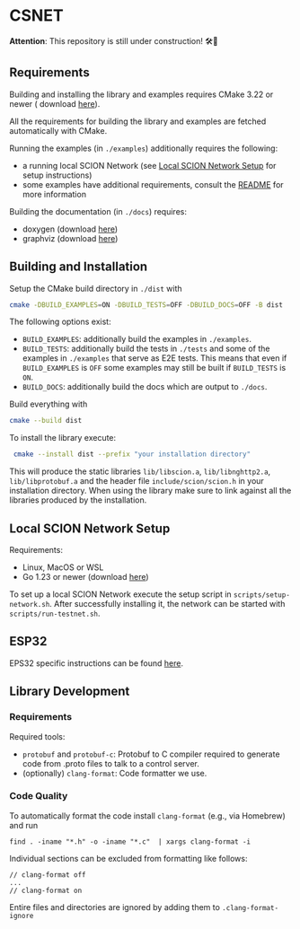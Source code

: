 # CSNET

**Attention**: This repository is still under construction! 🛠️🚧

## Requirements

Building and installing the library and examples requires CMake 3.22 or newer (
download [here](https://cmake.org/download/)).

All the requirements for building the library and examples are fetched automatically with CMake.

Running the examples (in `./examples`) additionally requires the following:

- a running local SCION Network (see [Local SCION Network Setup](#local-scion-network-setup) for setup instructions)
- some examples have additional requirements, consult the [README](./examples/README.md) for more information

Building the documentation (in `./docs`) requires:

- doxygen (download [here](https://www.doxygen.nl/download.html))
- graphviz (download [here](https://graphviz.org/download/))

## Building and Installation

Setup the CMake build directory in `./dist` with

```bash
cmake -DBUILD_EXAMPLES=ON -DBUILD_TESTS=OFF -DBUILD_DOCS=OFF -B dist
```

The following options exist:

- `BUILD_EXAMPLES`: additionally build the examples in `./examples`.
- `BUILD_TESTS`: additionally build the tests in `./tests` and some of the examples in `./examples` that serve as E2E
  tests. This means that even if `BUILD_EXAMPLES` is `OFF` some examples may still be built if `BUILD_TESTS` is `ON`.
- `BUILD_DOCS`: additionally build the docs which are output to `./docs`.

Build everything with

```bash
cmake --build dist
```

To install the library execute:

```bash
 cmake --install dist --prefix "your installation directory"
```

This will produce the static libraries `lib/libscion.a`, `lib/libnghttp2.a`, `lib/libprotobuf.a` and the header
file `include/scion/scion.h` in your installation directory. When using the library make sure to link against all the
libraries produced by the installation.

## Local SCION Network Setup

Requirements:

- Linux, MacOS or WSL
- Go 1.23 or newer (download [here](https://go.dev/dl/))

To set up a local SCION Network execute the setup script in `scripts/setup-network.sh`. After successfully installing
it, the network can be started with `scripts/run-testnet.sh`.

## ESP32

EPS32 specific instructions can be found [here](./esp32/README.md).

## Library Development

### Requirements

Required tools:

- `protobuf` and `protobuf-c`: Protobuf to C compiler required to generate code from .proto files to talk to a control
  server.
- (optionally) `clang-format`: Code formatter we use.

### Code Quality

To automatically format the code install `clang-format` (e.g., via Homebrew) and run

```
find . -iname "*.h" -o -iname "*.c"  | xargs clang-format -i
```

Individual sections can be excluded from formatting like follows:

```
// clang-format off
...
// clang-format on
```

Entire files and directories are ignored by adding them to `.clang-format-ignore`
